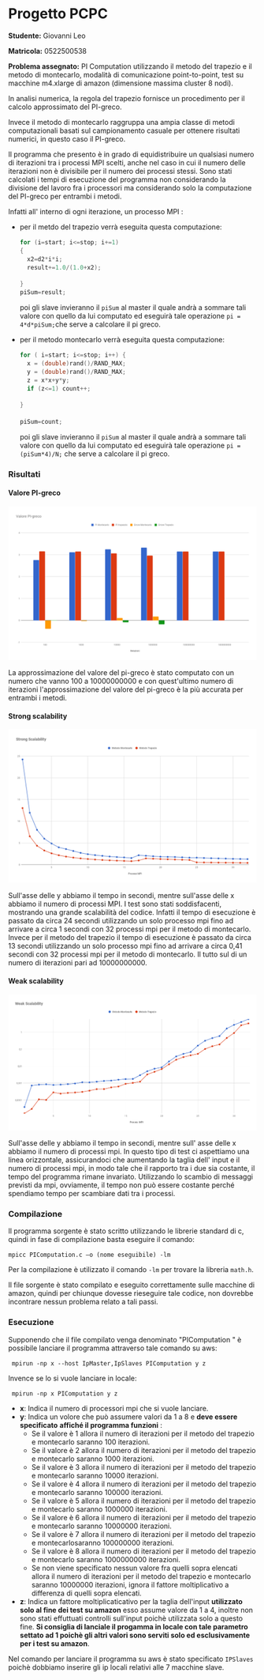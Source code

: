 # Progetto PCPC

**Studente:** Giovanni Leo

**Matricola:** 0522500538

**Problema assegnato:** PI Computation utilizzando il metodo del trapezio e il metodo di montecarlo, modalità di comunicazione point-to-point, test su macchine m4.xlarge di amazon (dimensione massima cluster 8 nodi). 

 In analisi numerica, la regola del trapezio fornisce un procedimento per il calcolo approssimato del PI-greco. 

Invece il metodo di montecarlo raggruppa una ampia classe di metodi computazionali basati sul campionamento casuale per ottenere risultati numerici, in questo caso il PI-greco.

Il programma che presento è in grado di equidistribuire un qualsiasi numero di iterazioni tra i processi MPI scelti, anche nel caso in cui il numero delle iterazioni non è divisibile per il numero dei processi stessi. Sono stati calcolati i tempi di esecuzione del programma non considerando la divisione del lavoro fra i processori ma considerando solo la computazione del PI-greco per entrambi i metodi.

Infatti all' interno di ogni iterazione, un processo MPI :

- per il metdo del trapezio verrà eseguita questa computazione:

  ```C
  for (i=start; i<=stop; i+=1)
  {
  	x2=d2*i*i;
  	result+=1.0/(1.0+x2);
  
  }
  piSum=result;
  ```

  poi gli slave invieranno il `piSum` al master il quale andrà a sommare tali valore con quello da lui computato ed eseguirà tale operazione  `pi = 4*d*piSum;`che serve a calcolare il pi greco.

- per il metodo montecarlo verrà eseguita questa computazione:

  ```C
  for ( i=start; i<=stop; i++) {
  	x = (double)rand()/RAND_MAX;
  	y = (double)rand()/RAND_MAX;
  	z = x*x+y*y;
  	if (z<=1) count++;
  
  }
  
  piSum=count;
  ```
  poi gli slave invieranno il `piSum` al master il quale andrà a sommare tali valore con quello da lui computato ed eseguirà tale operazione  `pi = (piSum*4)/N;` che serve a calcolare il pi greco.

### Risultati

#### Valore PI-greco

![Value](https://github.com/GiovanniLeo/GitFolder/blob/master/ProgettoPCPC/Immagini/Valore-PI.png)

La approssimazione del  valore del pi-greco è stato computato con un numero che vanno 100 a 10000000000 e con quest'ultimo numero di iterazioni l'approssimazione del valore del pi-greco è la più accurata per entrambi i metodi. 

#### Strong scalability

![Strong](https://github.com/GiovanniLeo/GitFolder/blob/master/ProgettoPCPC/Immagini/Strong.png)

Sull'asse delle y abbiamo il tempo in secondi, mentre sull'asse delle x abbiamo il numero di processi MPI. I test sono stati soddisfacenti, mostrando una grande scalabilità del codice. Infatti il tempo di esecuzione è passato da circa 24 secondi utilizzando un solo processo mpi fino ad arrivare a circa 1 secondi con 32 processi mpi per il metodo di montecarlo. Invece per il metodo del trapezio il tempo di esecuzione è passato da circa 13  secondi utilizzando un solo processo mpi fino ad arrivare a circa 0,41 secondi con 32 processi mpi per il metodo di montecarlo. Il tutto sul di un numero di iterazioni pari ad 10000000000.

#### Weak scalability

![Weack](https://github.com/GiovanniLeo/GitFolder/blob/master/ProgettoPCPC/Immagini/weack.png)

Sull'asse delle y abbiamo il tempo in secondi, mentre sull' asse delle x abbiamo il numero di processi mpi. In questo tipo di test ci aspettiamo una linea orizzontale, assicurandoci che aumentando la taglia dell' input e il numero di processi mpi, in modo tale che il rapporto tra i due sia costante, il tempo del programma rimane invariato. Utilizzando lo scambio di messaggi previsti da mpi, ovviamente, il tempo non può essere costante perché spendiamo tempo per scambiare dati tra i processi.

### **Compilazione**

Il programma sorgente è stato scritto utilizzando le librerie standard di c, quindi in fase di compilazione basta eseguire il  comando:

```
mpicc PIComputation.c –o (nome eseguibile) -lm
```

Per la compilazione è utilizzato il comando `-lm` per trovare la libreria `math.h`.

Il file sorgente è stato compilato e eseguito correttamente sulle macchine di amazon, quindi per chiunque dovesse rieseguire tale codice, non dovrebbe incontrare nessun problema relato a tali passi.

### **Esecuzione**

Supponendo che il file compilato venga denominato "PIComputation " è possibile lanciare il programma attraverso tale comando su aws:

```
 mpirun -np x --host IpMaster,IpSlaves PIComputation y z
```

Invence se lo si vuole lanciare in locale:

```
 mpirun -np x PIComputation y z
```

- **x**: Indica il numero di processori mpi che si vuole lanciare.
- **y**: Indica un volore che può assumere valori da 1 a 8 e **deve essere specificato** **affiché il programma funzioni** :
  - Se il valore è 1 allora il numero di iterazioni per il metodo del trapezio e montecarlo saranno 100 iterazioni.
  - Se il valore è 2 allora il numero di iterazioni per il metodo del trapezio e montecarlo saranno 1000 iterazioni.
  - Se il valore è 3 allora il numero di iterazioni per il metodo del trapezio e montecarlo saranno 10000 iterazioni.
  - Se il valore è 4 allora il numero di iterazioni per il metodo del trapezio e montecarlo saranno 100000 iterazioni.
  - Se il valore è 5 allora il numero di iterazioni per il metodo del trapezio e montecarlo saranno 1000000 iterazioni.
  - Se il valore è 6 allora il numero di iterazioni per il metodo del trapezio e montecarlo saranno 10000000 iterazioni.
  - Se il valore è 7 allora il numero di iterazioni per il metodo del trapezio e montecarlosaranno 100000000 iterazioni.
  - Se il valore è 8 allora il numero di iterazioni per il metodo del trapezio e montecarlo saranno 1000000000 iterazioni.
  - Se non viene specificato nessun valore fra quelli sopra elencati allora il numero di iterazioni per il metodo del trapezio e montecarlo saranno 10000000 iterazioni, ignora il fattore moltiplicativo a differenza di quelli sopra elencati.
- **z**: Indica un fattore moltiplicaticativo per la taglia dell'input **utilizzato solo al fine dei test su amazon** esso assume valore da 1 a 4, inoltre non sono stati effuttuati controlli sull'input poichè utilizzata solo a questo fine. **Si consiglia di lanciale il progamma in locale con tale parametro settato ad 1 poichè gli altri valori sono serviti solo ed esclusivamente per i test su amazon**.

Nel comando per lanciare il programma su aws è stato specificato `IPSlaves` poichè dobbiamo inserire gli ip locali relativi alle 7 macchine slave.
